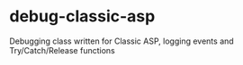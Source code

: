 # debug-classic-asp
Debugging class written for Classic ASP, logging events and Try/Catch/Release functions
